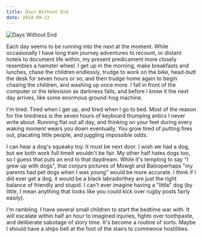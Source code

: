 ```yaml
---
title: Days Without End
date: 2014-09-23
---
```


![Days Without End](https://source.unsplash.com/ZYYS1kapOm8/1600x900)

Each day seems to be running into the next at the moment. While occasionally I have long train journey adventures to recount, or distant hotels to document life within, my present predicament more closely resembles a hamster wheel. I get up in the morning, make breakfasts and lunches, chase the children endlessly, trudge to work on the bike, head-butt the desk for seven hours or so, and then trudge home again to begin chasing the children, and washing up once more. I fall in front of the computer or the television as darkness falls, and before I know it the next day arrives, like some enormous ground-hog machine.

I'm tired. Tired when I get up, and tired when I go to bed. Most of the reason for the tiredness is the seven hours of keyboard thumping antics I never write about. Running flat out all day, and thinking on your feet during every waking moment wears you down eventually. You grow tired of putting fires out, placating little people, and juggling impossible odds.

I can hear a dog's squeaky toy. It must be next door. I wish we had a dog, but we both work full timeit wouldn't be fair. My other half hates dogs too, so I guess that puts an end to that daydream. While it's tempting to say "I grew up with dogs", that conjurs pictures of Mowgli and Balooperhaps "my parents had pet dogs when I was young" would be more accurate. I think if I did ever get a dog, it would be a black labradorthey are just the right balance of friendly and stupid. I can't ever imagine having a "little" dog (by little, I mean anything that looks like you could kick over rugby posts fairly easily).

I'm rambling. I have several small children to start the bedtime war with. It will escalate within half an hour to imagined injuries, fights over toothpaste, and deliberate sabotage of story time. It's become a routine of sorts. Maybe I should have a ships bell at the foot of the stairs to commence hostilities.